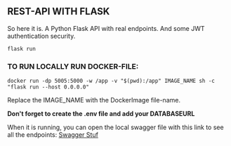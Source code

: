 ## REST-API WITH FLASK

So here it is. A Python Flask API with real endpoints. And some JWT authentication security.

```
flask run
```

### TO RUN LOCALLY RUN DOCKER-FILE:
```
docker run -dp 5005:5000 -w /app -v "$(pwd):/app" IMAGE_NAME sh -c "flask run --host 0.0.0.0"
```

Replace the IMAGE_NAME with the DockerImage file-name.

**Don't forget to create the .env file and add your DATABASEURL**

When it is running, you can open the local swagger file with this link to see all the endpoints:
[Swagger Stuf](localhost:5005/swagger-ui)